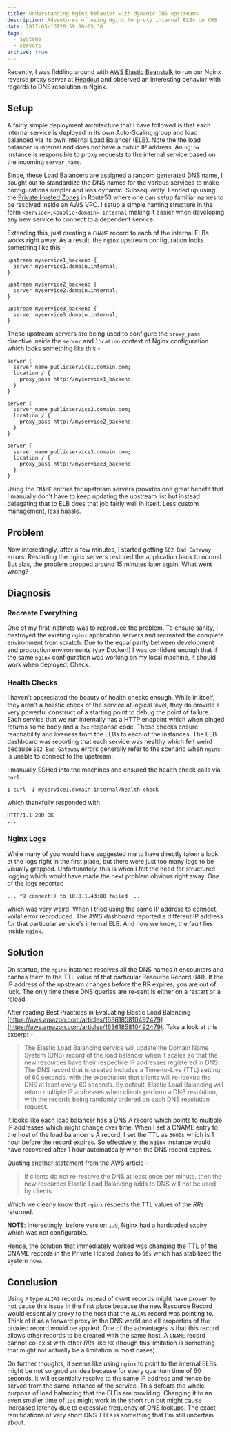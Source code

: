 ```yaml
---
title: Understanding Nginx behavior with dynamic DNS upstreams
description: Adventures of using Nginx to proxy internal ELBs on AWS
date: 2017-05-13T20:59:06+05:30
tags:
  - systems
  - servers
archive: true
---
```


Recently, I was fiddling around with [AWS Elastic Beanstalk](https://aws.amazon.com/elasticbeanstalk/)
to run our Nginx reverse proxy server at [Headout](https://www.headout.com) and
observed an interesting behavior with regards to DNS resolution in Nginx.

## Setup

A fairly simple deployment architecture that I have followed is that each internal
service is deployed in its own Auto-Scaling group and load balanced via its own
Internal Load Balancer (ELB). Note the the load balancer is internal and does not have
a public IP address. An `nginx` instance is responsible to proxy requests to the
internal service based on the incoming `server_name`.

Since, these Load Balancers are assigned a random generated DNS name, I sought
out to standardize the DNS names for the various services to make configurations
simpler and less dynamic. Subsequently, I ended up using the [Private Hosted
Zones](http://docs.aws.amazon.com/Route53/latest/DeveloperGuide/hosted-zones-private.html)
in Route53 where one can setup familiar names to be resolved inside an AWS VPC.
I setup a simple naming structure in the form `<service>.<public-domain>.internal`
making it easier when developing any new service to connect to a dependent service.

Extending this, just creating a `CNAME` record to each of the internal ELBs
works right away. As a result, the `nginx` upstream configuration looks something
like this -

```
upstream myservice1_backend {
  server myservice1.domain.internal;
}

upstream myservice2_backend {
  server myservice2.domain.internal;
}

upstream myservice3_backend {
  server myservice3.domain.internal;
}
```

These upstream servers are being used to configure the `proxy_pass` directive
inside the `server` and `location` context of Nginx configuration which looks
something like this -

```
server {
  server_name publicservice1.domain.com;
  location / {
    proxy_pass http://myservice1_backend;
  }
}

server {
  server_name publicservice2.domain.com;
  location / {
    proxy_pass http://myservice2_backend;
  }
}

server {
  server_name publicservice3.domain.com;
  location / {
    proxy_pass http://myservice3_backend;
  }
}
```

Using the `CNAME` entries for upstream servers provides one great benefit that
I manually don't have to keep updating the upstream list but instead delegating
that to ELB does that job fairly well in itself. Less custom management, less hassle.

## Problem

Now interestingly, after a few minutes, I started getting `502 Bad Gateway`
errors. Restarting the nginx servers restored the application back to normal.
But alas, the problem cropped around 15 minutes later again. What went wrong?

## Diagnosis

### Recreate Everything

One of my first instincts was to reproduce the problem. To ensure sanity, I
destroyed the existing `nginx` application servers and recreated the complete
environment from scratch. Due to the equal parity between development and
production environments (yay Docker!) I was confident enough that if the same
`nginx` configuration was working on my local machine, it should work when deployed.
Check.

### Health Checks

I haven't appreciated the beauty of health checks enough. While in itself, they
aren't a holistic check of the service at logical level, they do provide a very
powerful construct of a starting point to debug the point of failure. Each
service that we run internally has a HTTP endpoint which when pinged returns some
body and a `2xx` response code. These checks ensure reachability and liveness
from the ELBs to each of the instances. The ELB dashboard was reporting that each
service was healthy which felt weird because `502 Bad Gateway` errors generally
refer to the scenario when `nginx` is unable to connect to the upstream.

I manually SSHed into the machines and ensured the health check calls via `curl`.

```
$ curl -I myservice1.domain.internal/health-check
```

which thankfully responded with

```
HTTP/1.1 200 OK
...
```

### Nginx Logs

While many of you would have suggested me to have directly taken a look at the
logs right in the first place, but there were just too many logs to be visually
grepped. Unfortunately, this is when I felt the need for structured logging which
would have made the next problem obvious right away. One of the logs reported

```
... *9 connect() to 10.0.1.43:80 failed ...
```

which was very weird. When I tried using the same IP address to connect, voila!
error reproduced. The AWS dashboard reported a different IP address for that
particular service's internal ELB. And now we know, the fault lies inside `nginx`.

## Solution

On startup, the `nginx` instance resolves all the DNS names it encounters and
caches them to the TTL value of that particular Resource Record (RR). If the IP
address of the upstream changes before the RR expires, you are out of luck. The
only time these DNS queries are re-sent is either on a restart or a reload.

After reading Best Practices in Evaluating Elastic Load Balancing [https://aws.amazon.com/articles/1636185810492479](https://aws.amazon.com/articles/1636185810492479).
Take a look at this excerpt -

> The Elastic Load Balancing service will update the Domain Name System (DNS) record
> of the load balancer when it scales so that the new resources have their respective
> IP addresses registered in DNS. The DNS record that is created includes a Time-to-Live
> (TTL) setting of 60 seconds, with the expectation that clients will re-lookup the
> DNS at least every 60 seconds. By default, Elastic Load Balancing will return multiple
> IP addresses when clients perform a DNS resolution, with the records being randomly
> ordered on each DNS resolution request.

It looks like each load balancer has a DNS A record which points to multiple IP
addresses which might change over time. When I set a CNAME entry to the host of the
load balancer's A record, I set the TTL as `3600s` which is 1 hour before the record
expires. So effectively, the `nginx` instance would have recovered after 1 hour
automatically when the DNS record expires.

Quoting another statement from the AWS article -

> If clients do not re-resolve the DNS at least once per minute, then the new
> resources Elastic Load Balancing adds to DNS will not be used by clients.

Which we clearly know that `nginx` respects the TTL values of the _RRs_ returned.

**NOTE**: Interestingly, before version `1.9`, Nginx had a hardcoded expiry which
was not configurable.

Hence, the solution that immediately worked was changing the TTL of the CNAME
records in the Private Hosted Zones to `60s` which has stabilized the system now.

## Conclusion

Using `A` type `ALIAS` records instead of `CNAME` records might have proven to not
cause this issue in the first place because the new Resource Record would essentially
proxy to the host that the `ALIAS` record was pointing to. Think of it as a forward
proxy in the DNS world and all properties of the proxied record would be applied.
One of the advantages is that this record allows other records to be created with
the same host. A `CNAME` record cannot co-exist with other _RRs_ like `MX` (though
this limitation is something that might not actually be a limitation in most cases).

On further thoughts, it seems like using `nginx` to point to the internal ELBs
might be not so good an idea because for every quantum time of 60 seconds, it will
essentially resolve to the same IP address and hence be served from the same instance
of the service. This defeats the whole purpose of load balancing that the ELBs are
providing. Changing it to an even smaller time of `10s` might work in the short run
but might cause increased latency due to excessive frequency of DNS lookups. The
exact ramifications of very short DNS TTLs is something that I'm still uncertain
about.
